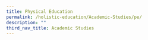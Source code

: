 ```yaml
---
title: Physical Education
permalink: /holistic-education/Academic-Studies/pe/
description: ""
third_nav_title: Academic Studies
---
```

